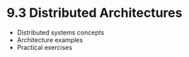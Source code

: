 # 9.3 Distributed Architectures

- Distributed systems concepts
- Architecture examples
- Practical exercises
